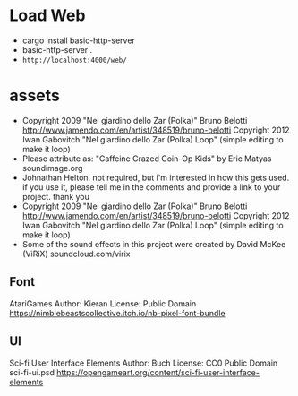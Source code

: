 # Load Web
- cargo install basic-http-server
- basic-http-server .
- `http://localhost:4000/web/`

# assets
- Copyright 2009 "Nel giardino dello Zar (Polka)" Bruno Belotti <http://www.jamendo.com/en/artist/348519/bruno-belotti> Copyright 2012 Iwan Gabovitch "Nel giardino dello Zar (Polka) Loop" (simple editing to make it loop)
- Please attribute as: "Caffeine Crazed Coin-Op Kids" by Eric Matyas soundimage.org
- Johnathan Helton. not required, but i'm interested in how this gets used. if you use it, please tell me in the comments and provide a link to your project. thank you
- Copyright 2009 "Nel giardino dello Zar (Polka)" Bruno Belotti <http://www.jamendo.com/en/artist/348519/bruno-belotti> Copyright 2012 Iwan Gabovitch "Nel giardino dello Zar (Polka) Loop" (simple editing to make it loop)
- Some of the sound effects in this project were created by David McKee (ViRiX) soundcloud.com/virix

## Font

AtariGames
Author: Kieran
License: Public Domain
https://nimblebeastscollective.itch.io/nb-pixel-font-bundle

## UI

Sci-fi User Interface Elements
Author: Buch
License: CC0 Public Domain
sci-fi-ui.psd
https://opengameart.org/content/sci-fi-user-interface-elements